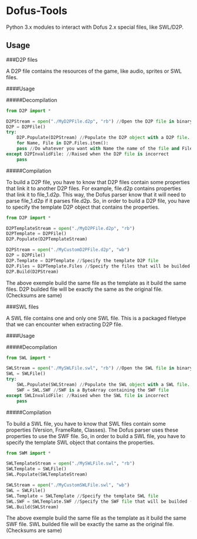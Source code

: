 Dofus-Tools
=========

Python 3.x modules to interact with Dofus 2.x special files, like SWL/D2P.

Usage
-----

###D2P files

A D2P file contains the resources of the game, like audio, sprites or SWL files.

####Usage

#####Decompilation

```python
from D2P import *

D2PStream = open("./MyD2PFile.d2p", "rb") //Open the D2P file in binary mode
D2P = D2PFile()
try:
    D2P.Populate(D2PStream) //Populate the D2P object with a D2P file. Must be a stream
    for Name, File in D2P.Files.item():
	pass //Do whatever you want with Name the name of the file and File a ByteArray containing the file
except D2PInvalidFile: //Raised when the D2P file is incorrect
    pass
```

#####Compilation

To build a D2P file, you have to know that D2P files contain some properties that link it to another D2P files. For example, file.d2p contains properties that link it to file_1.d2p. This way, the Dofus parser know that it will need to parse file_1.d2p if it parses file.d2p.
So, in order to build a D2P file, you have to specify the template D2P object that contains the properties.

```python
from D2P import *

D2PTemplateStream = open("./MyD2PFile.d2p", "rb")
D2PTemplate = D2PFile()
D2P.Populate(D2PTemplateStream)

D2PStream = open("./MyCustomD2PFile.d2p", "wb")
D2P = D2PFile()
D2P.Template = D2PTemplate //Specify the template D2P file
D2P.Files = D2PTemplate.Files //Specify the files that will be builded {Filename => ByteArray of your file}
D2P.Build(D2PStream)
```

The above exemple build the same file as the template as it build the same files. D2P builded file will be exactly the same as the original file. (Checksums are same)

###SWL files

A SWL file contains one and only one SWL file. This is a packaged filetype that we can encounter when extracting D2P file.

####Usage

#####Decompilation

```python
from SWL import *

SWLStream = open("./MySWLFile.swl", "rb") //Open the SWL file in binary mode
SWL = SWLFile()
try:
    SWL.Populate(SWLStream) //Populate the SWL object with a SWL file. Must be a stream
    SWF = SWL.SWF //SWF is a ByteArray containing the SWF file
except SWLInvalidFile: //Raised when the SWL file is incorrect
    pass
```

#####Compilation

To build a SWL file, you have to know that SWL files contain some properties (Version, FrameRate, Classes). The Dofus parser uses these properties to use the SWF file.
So, in order to build a SWL file, you have to specify the template SWL object that contains the properties.

```python
from SWM import *

SWLTemplateStream = open("./MySWLFile.swl", "rb")
SWLTemplate = SWLFile()
SWL.Populate(SWLTemplateStream)

SWLStream = open("./MyCustomSWLFile.swl", "wb")
SWL = SWLFile()
SWL.Template = SWLTemplate //Specify the template SWL file
SWL.SWF = SWLTemplate.SWF //Specify the SWF file that will be builded (ByteArray)
SWL.Build(SWLStream)
```

The above exemple build the same file as the template as it build the same SWF file. SWL builded file will be exactly the same as the original file. (Checksums are same)